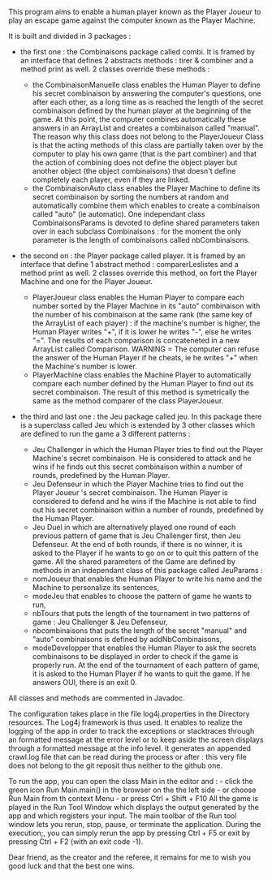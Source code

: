 This program aims to enable a human player known as the Player Joueur to play an escape game against the computer known as the Player Machine.

It is built and divided in 3 packages :

- the first one : the Combinaisons package called combi. It is framed by an interface that defines 2 abstracts methods : tirer & combiner and
a method print as well.
2 classes override these methods :
    - the CombinaisonManuelle class enables the Human Player to define his secret combinaison by answering the computer's questions,
    one after each other, as a long time as is reached the length of the secret combinaison defined by the human player at the
    beginning of the game. At this point, the computer combines automatically these answers in an ArrayList and creates
    a combinaison called "manual". The reason why this class does not belong to the PlayerJoueur Class is that the acting
    methods of this class are partially taken over by the computer to play his own game (that is the part combiner) and that
    the action of combining does not define the object player but another object (the object combinaisons) that doesn't define
    completely each player, even if they are linked.
    - the CombinaisonAuto class enables the Player Machine to define its secret combinaison by sorting the numbers at random
    and automatically combine them which enables to create a combinaison called "auto" (ie automatic).
One independant class CombinaisonsParams is devoted to define shared parameters taken over in each subclass Combinaisons : for
the moment the only parameter is the length of combinaisons called nbCombinaisons.

- the second on : the Player package called player. It is framed by an interface that define 1 abstract method : comparerLeslistes and a method
print as well. 2 classes override this method, on fort the Player Machine and one for the Player Joueur.
    - PlayerJoueur class enables the Human Player to compare each number sorted by the Player Machine in its "auto" combinaison
    with the number of his combinaison at the same rank (the same key of the ArrayList of each player) : if the machine's number
    is higher, the Human Player writes "+", if it is lower he writes "-", else he writes "=". The results of each comparison
    is concateneted in a new ArrayList called Comparison. WARNING = The computer can refuse the answer of the Human Player
    if he cheats, ie he writes "+" when the Machine's number is lower.
    - PlayerMachine class enables the Machine Player to automatically compare each number defined by the Human Player to find out
    its secret combinaison. The result of this method is symetrically the same as the method comparer of the class PlayerJoueur.

- the third and last one : the Jeu package called jeu. In this package there is a superclass called Jeu which is extended by 3 other
classes which are defined to run the game a 3 different patterns :
    - Jeu Challenger in which the Human Player tries to find out the Player Machine's secret combinaison. He is considered to
    attack and he wins if he finds out this secret combinaison within a number of rounds, predefined by the Human Player.
    - Jeu Defenseur in which the Player Machine tries to find out the Player Joueur 's secret combinaison. The Human Player is
    considered to defend and he wins if the Machine is not able to find out his secret combinaison within a number of rounds,
    predefined by the Human Player.
    - Jeu Duel in which are alternatively played one round of each previous pattern of game that is Jeu Challenger first, then
    Jeu Defenseur. At the end of both rounds, if there is no winner, it is asked to the Player if he wants to go on or
    to quit this pattern of the game.
All the shared parameters of the Game are defined by methods in an independant class of this package called JeuParams :
    - nomJoueur that enables the Human Player to write his name and the Machine to personalize its sentences,
    - modeJeu that enables to choose the pattern of game he wants to run,
    - nbTours that puts the length of the tournament in two patterns of game : Jeu Challenger & Jeu Defenseur,
    - nbcombinaisons that puts the length of the secret "manual" and "auto" combinaisons is defined by addNbCombinaisons,
    - modeDevelopper that enables the Human Player to ask the secrets combinaisons to be displayed in order to check if the game
    is properly run.
At the end of the tournament of each pattern of game, it is asked to the Human Player if he wants to quit the game. If he
answers OUI, there is an exit 0.

All classes and methods are commented in Javadoc.

The configuration takes place in the file log4j.properties in the Directory resources.
The Log4j framework is thus used.
It enables to realize the logging of the app in order to track the exceptions or stacktraces through an formatted message at
the error level or to keep aside the screen displays through a formatted message at the info level. It generates
an appended crawl.log file that can be read during the process or after : this very file does not belong to the git reposit
thus neither to the github one.

To run the app, you can open the class Main in the editor and :
    - click the green icon Run Main.main() in the browser on the the left side
    - or choose Run Main from th context Menu
    - or press Ctrl + Shift + F10
All the game is played in the Run Tool Window which displays the output generated by the app and which registers your input.
The main toolbar of the Run tool window lets you rerun, stop, pause, or terminate the application.
During the execution;, you can simply rerun the app by pressing Ctrl + F5 or exit by pressing Ctrl + F2 (with an exit
code -1).

Dear friend, as the creator and the referee, it remains for me to wish you good luck and that the best one wins.
